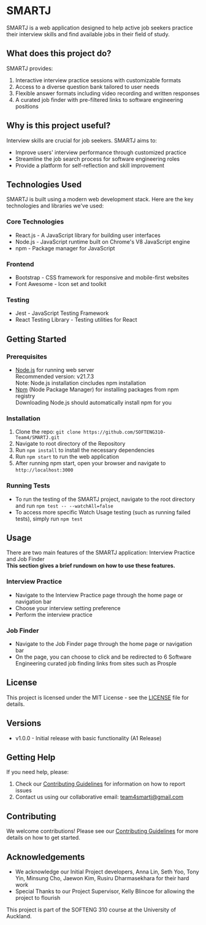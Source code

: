 # SMARTJ

SMARTJ is a web application designed to help active job seekers practice their interview skills and find available jobs in their field of study.

## What does this project do?

SMARTJ provides:

1. Interactive interview practice sessions with customizable formats
2. Access to a diverse question bank tailored to user needs
3. Flexible answer formats including video recording and written responses
4. A curated job finder with pre-filtered links to software engineering positions

## Why is this project useful?

Interview skills are crucial for job seekers. SMARTJ aims to:

- Improve users' interview performance through customized practice
- Streamline the job search process for software engineering roles
- Provide a platform for self-reflection and skill improvement

## Technologies Used

SMARTJ is built using a modern web development stack. Here are the key technologies and libraries we've used:

### Core Technologies

- React.js - A JavaScript library for building user interfaces
- Node.js - JavaScript runtime built on Chrome's V8 JavaScript engine
- npm - Package manager for JavaScript

### Frontend

- Bootstrap - CSS framework for responsive and mobile-first websites
- Font Awesome - Icon set and toolkit

### Testing

- Jest - JavaScript Testing Framework
- React Testing Library - Testing utilities for React

## Getting Started

### Prerequisites

- [Node.js](https://nodejs.org/en/download/prebuilt-installer) for running web server <br /> Recommended version: v21.7.3 <br />
  Note: Node.js installation cincludes npm installation
- [Npm](https://docs.npmjs.com/downloading-and-installing-node-js-and-npm) (Node Package Manager) for installing packages from npm registry<br />
  Downloading Node.js should automatically install npm for you

### Installation

1. Clone the repo: `git clone https://github.com/SOFTENG310-Team4/SMARTJ.git`
2. Navigate to root directory of the Repository
3. Run `npm install` to install the necessary dependencies
4. Run `npm start` to run the web application
5. After running npm start, open your browser and navigate to `http://localhost:3000`

### Running Tests

- To run the testing of the SMARTJ project, navigate to the root directory and run `npm test -- --watchAll=false`
- To access more specific Watch Usage testing (such as running failed tests), simply run `npm test`

## Usage

There are two main features of the SMARTJ application: Interview Practice and Job Finder<br />
**This section gives a brief rundown on how to use these features.**

### Interview Practice

- Navigate to the Interview Practice page through the home page or navigation bar
- Choose your interview setting preference
- Perform the interview practice

### Job Finder

- Navigate to the Job Finder page through the home page or navigation bar
- On the page, you can choose to click and be redirected to 6 Software Engineering curated job finding links from sites such as Prosple

## License

This project is licensed under the MIT License - see the [LICENSE](LICENSE.md) file for details.

## Versions

- v1.0.0 - Initial release with basic functionality (A1 Release)

## Getting Help

If you need help, please:

1. Check our [Contributing Guidelines](CONTRIBUTING.md) for information on how to report issues
2. Contact us using our collaborative email: team4smartj@gmail.com

## Contributing

We welcome contributions! Please see our [Contributing Guidelines](CONTRIBUTING.md) for more details on how to get started.

## Acknowledgements

- We acknowledge our Initial Project developers, Anna Lin, Seth Yoo, Tony Yin, Minsung Cho, Jaewon Kim, Rusiru Dharmasekhara for their hard work
- Special Thanks to our Project Supervisor, Kelly Blincoe for allowing the project to flourish

This project is part of the SOFTENG 310 course at the University of Auckland.
